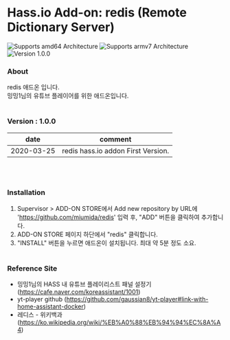 # Hass.io Add-on: redis (Remote Dictionary Server)

![Supports amd64 Architecture][amd64-shield]
![Supports armv7 Architecture][armv7-shield]
![Version 1.0.0][addon-shield]

### About
redis 애드온 입니다.<br>
밍밍1님의 유튜브 플레이어를 위한 애드온입니다.
<br><br>

### Version : 1.0.0
|date|comment|
|----|------------------|
|2020-03-25| redis hass.io addon First Version. |

<br><br>

### Installation
1. Supervisor > ADD-ON STORE에서 Add new repository by URL에 'https://github.com/miumida/redis' 입력 후, "ADD" 버튼을 클릭하여 추가합니다.
2. ADD-ON STORE 페이지 하단에서 "redis" 클릭합니다.
3. "INSTALL" 버튼을 누르면 애드온이 설치됩니다. 최대 약 5분 정도 소요.
<br><br>

### Reference Site
- 밍밍1님의 HASS 내 유튜브 플레이리스트 패널 설정기 (<https://cafe.naver.com/koreassistant/1001>)
- yt-player github (<https://github.com/gaussian8/yt-player#link-with-home-assistant-docker>)
- 레디스 - 위키백과 (<https://ko.wikipedia.org/wiki/%EB%A0%88%EB%94%94%EC%8A%A4>)

[forum]: https://cafe.naver.com/koreassistant
[github]: https://github.com/HAKorea/addons
[issue]: https://github.com/zooil/wallpadRS485/issues
[aarch64-shield]: https://img.shields.io/badge/aarch64-yes-green.svg
[amd64-shield]: https://img.shields.io/badge/amd64-yes-green.svg
[armhf-shield]: https://img.shields.io/badge/armhf-yes-green.svg
[armv7-shield]: https://img.shields.io/badge/armv7-yes-green.svg
[i386-shield]: https://img.shields.io/badge/i386-yes-green.svg

[addon-shield]: https://img.shields.io/badge/addon-1.0.0-orange.svg

